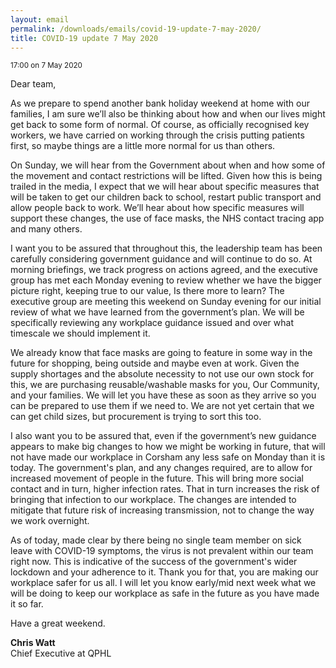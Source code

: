 ```yaml
---
layout: email
permalink: /downloads/emails/covid-19-update-7-may-2020/
title: COVID-19 update 7 May 2020
---
```


<small>17:00 on 7 May 2020</small>

Dear team,

As we prepare to spend another bank holiday weekend at home with our families, I am sure we’ll also be thinking about how and when our lives might get back to some form of normal. Of course, as officially recognised key workers, we have carried on working through the crisis putting patients first, so maybe things are a little more normal for us than others.  

On Sunday, we will hear from the Government about when and how some of the movement and contact restrictions will be lifted. Given how this is being trailed in the media, I expect that we will hear about specific measures that will be taken to get our children back to school, restart public transport and allow people back to work. We’ll hear about how specific measures will support these changes, the use of face masks, the NHS contact tracing app and many others.

I want you to be assured that throughout this, the leadership team has been carefully considering government guidance and will continue to do so. At morning briefings, we track progress on actions agreed, and the executive group has met each Monday evening to review whether we have the bigger picture right, keeping true to our value, Is there more to learn? The executive group are meeting this weekend on Sunday evening for our initial review of what we have learned from the government’s plan. We will be specifically reviewing any workplace guidance issued and over what timescale we should implement it.

We already know that face masks are going to feature in some way in the future for shopping, being outside and maybe even at work. Given the supply shortages and the absolute necessity to not use our own stock for this, we are purchasing reusable/washable masks for you, Our Community, and your families. We will let you have these as soon as they arrive so you can be prepared to use them if we need to. We are not yet certain that we can get child sizes, but procurement is trying to sort this too.  

I also want you to be assured that, even if the government’s new guidance appears to make big changes to how we might be working in future, that will not have made our workplace in Corsham any less safe on Monday than it is today. The government's plan, and any changes required, are to allow for increased movement of people in the future. This will bring more social contact and in turn, higher infection rates. That in turn increases the risk of bringing that infection to our workplace. The changes are intended to mitigate that future risk of increasing transmission, not to change the way we work overnight.  

As of today, made clear by there being no single team member on sick leave with COVID-19 symptoms, the virus is not prevalent within our team right now. This is indicative of the success of the government's wider lockdown and your adherence to it. Thank you for that, you are making our workplace safer for us all. I will let you know early/mid next week what we will be doing to keep our workplace as safe in the future as you have made it so far.

Have a great weekend.  

**Chris Watt**<br>
Chief Executive at QPHL